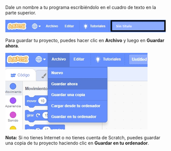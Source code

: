 Dale un nombre a tu programa escribiéndolo en el cuadro de texto en la parte superior.

![captura de pantalla](images/name-annotated.png)

Para guardar tu proyecto, puedes hacer clic en **Archivo** y luego en **Guardar ahora**.

![Selecting 'Save now' in the 'File' menu.](images/save.png)

**Nota:** Si no tienes Internet o no tienes cuenta de Scratch, puedes guardar una copia de tu proyecto haciendo clic en **Guardar en tu ordenador**.